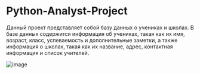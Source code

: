 # Python-Analyst-Project
Данный проект представляет собой базу данных о учениках и школах. В базе данных содержится информация об учениках, такая как их имя, возраст, класс, успеваемость и дополнительные заметки, а также информация о школах, такая как их название, адрес, контактная информация и список учителей.

![image](https://user-images.githubusercontent.com/108483554/226382038-8b6d027f-0520-4b67-b1ac-955f92f7cc92.png)


